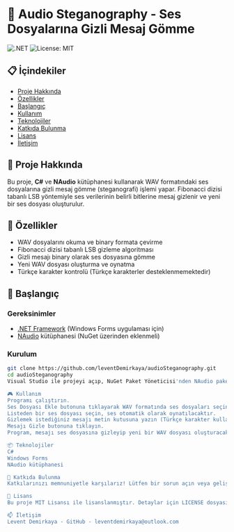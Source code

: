 # 🎵 Audio Steganography - Ses Dosyalarına Gizli Mesaj Gömme

![.NET](https://img.shields.io/badge/.NET-6.0-blue)
![License: MIT](https://img.shields.io/badge/License-MIT-green)


## 📋 İçindekiler

- [Proje Hakkında](#proje-hakkında)
- [Özellikler](#özellikler)
- [Başlangıç](#başlangıç)
- [Kullanım](#kullanım)
- [Teknolojiler](#teknolojiler)
- [Katkıda Bulunma](#katkıda-bulunma)
- [Lisans](#lisans)
- [İletişim](#iletişim)


## 🧐 Proje Hakkında

Bu proje, **C#** ve **NAudio** kütüphanesi kullanarak WAV formatındaki ses dosyalarına gizli mesaj gömme (steganografi) işlemi yapar. Fibonacci dizisi tabanlı LSB yöntemiyle ses verilerinin belirli bitlerine mesaj gizlenir ve yeni bir ses dosyası oluşturulur.


## 🚀 Özellikler

- WAV dosyalarını okuma ve binary formata çevirme
- Fibonacci dizisi tabanlı LSB gizleme algoritması
- Gizli mesajı binary olarak ses dosyasına gömme
- Yeni WAV dosyası oluşturma ve oynatma
- Türkçe karakter kontrolü (Türkçe karakterler desteklenmemektedir)


## 🎯 Başlangıç

### Gereksinimler

- [.NET Framework](https://dotnet.microsoft.com/en-us/download/dotnet-framework) (Windows Forms uygulaması için)
- [NAudio](https://github.com/naudio/NAudio) kütüphanesi (NuGet üzerinden eklenmeli)

### Kurulum

```bash
git clone https://github.com/leventDemirkaya/audioSteganography.git
cd audioSteganography
Visual Studio ile projeyi açıp, NuGet Paket Yöneticisi'nden NAudio paketini yükleyin.

🎮 Kullanım
Programı çalıştırın.
Ses Dosyası Ekle butonuna tıklayarak WAV formatında ses dosyaları seçin.
Listeden bir ses dosyası seçin, ses otomatik olarak oynatılacaktır.
Gizlemek istediğiniz mesajı metin kutusuna yazın (Türkçe karakter kullanmayınız).
Mesajı Gizle butonuna tıklayın.
Program, mesajı ses dosyasına gizleyip yeni bir WAV dosyası oluşturacak ve oynatacaktır.

📦 Teknolojiler
C#
Windows Forms
NAudio kütüphanesi

🤝 Katkıda Bulunma
Katkılarınızı memnuniyetle karşılarız! Lütfen bir sorun açın veya geliştirme önerilerinizi içeren pull request gönderin.

📄 Lisans
Bu proje MIT Lisansı ile lisanslanmıştır. Detaylar için LICENSE dosyasına bakınız.

📫 İletişim
Levent Demirkaya - GitHub - leventdemirkaya@outlook.com
